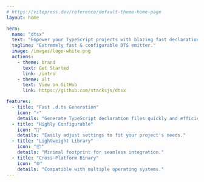 ```yaml
---
# https://vitepress.dev/reference/default-theme-home-page
layout: home

hero:
  name: "dtsx"
  text: "Empower your TypeScript projects with blazing fast declaration file generation"
  tagline: "Extremely fast & configurable DTS emitter."
  image: /images/logo-white.png
  actions:
    - theme: brand
      text: Get Started
      link: /intro
    - theme: alt
      text: View on GitHub
      link: https://github.com/stacksjs/dtsx

features:
  - title: "Fast .d.ts Generation"
    icon: "⚡"
    details: "Generate TypeScript declaration files quickly and efficiently."
  - title: "Highly Configurable"
    icon: "🔧"
    details: "Easily adjust settings to fit your project's needs."
  - title: "Lightweight Library"
    icon: "📦"
    details: "Minimal footprint for seamless integration."
  - title: "Cross-Platform Binary"
    icon: "🌐"
    details: "Compatible with multiple operating systems."
---
```


<Home />
